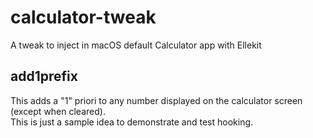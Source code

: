 # calculator-tweak
A tweak to inject in macOS default Calculator app with Ellekit

## add1prefix

This adds a "1" priori to any number displayed on the calculator screen (except when cleared).\
This is just a sample idea to demonstrate and test hooking.